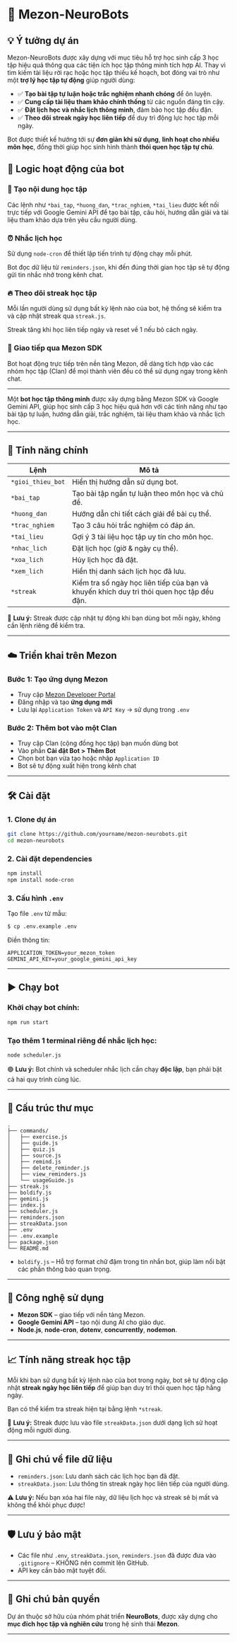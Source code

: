 # 🤖 Mezon-NeuroBots


## 💡 Ý tưởng dự án

Mezon-NeuroBots được xây dựng với mục tiêu hỗ trợ học sinh cấp 3 học tập hiệu quả thông qua các tiện ích học tập thông minh tích hợp AI. Thay vì tìm kiếm tài liệu rời rạc hoặc học tập thiếu kế hoạch, bot đóng vai trò như một **trợ lý học tập tự động** giúp người dùng:

- ✅ **Tạo bài tập tự luận hoặc trắc nghiệm nhanh chóng** để ôn luyện.
- ✅ **Cung cấp tài liệu tham khảo chính thống** từ các nguồn đáng tin cậy.
- ✅ **Đặt lịch học và nhắc lịch thông minh**, đảm bảo học tập đều đặn.
- ✅ **Theo dõi streak ngày học liên tiếp** để duy trì động lực học tập mỗi ngày.

Bot được thiết kế hướng tới sự **đơn giản khi sử dụng**, **linh hoạt cho nhiều môn học**, đồng thời giúp học sinh hình thành **thói quen học tập tự chủ**.

## 🧩 Logic hoạt động của bot

### 📝 Tạo nội dung học tập

Các lệnh như `*bai_tap`, `*huong_dan`, `*trac_nghiem`, `*tai_lieu` được kết nối trực tiếp với Google Gemini API để tạo bài tập, câu hỏi, hướng dẫn giải và tài liệu tham khảo dựa trên yêu cầu người dùng.

### ⏰ Nhắc lịch học

Sử dụng `node-cron` để thiết lập tiến trình tự động chạy mỗi phút.

Bot đọc dữ liệu từ `reminders.json`, khi đến đúng thời gian học tập sẽ tự động gửi tin nhắc nhở trong kênh chat.

### 🔥 Theo dõi streak học tập

Mỗi lần người dùng sử dụng bất kỳ lệnh nào của bot, hệ thống sẽ kiểm tra và cập nhật streak qua `streak.js`.

Streak tăng khi học liên tiếp ngày và reset về 1 nếu bỏ cách ngày.

### 💬 Giao tiếp qua Mezon SDK

Bot hoạt động trực tiếp trên nền tảng Mezon, dễ dàng tích hợp vào các nhóm học tập (Clan) để mọi thành viên đều có thể sử dụng ngay trong kênh chat.

---


Một **bot học tập thông minh** được xây dựng bằng Mezon SDK và Google Gemini API, giúp học sinh cấp 3 học hiệu quả hơn với các tính năng như tạo bài tập tự luận, hướng dẫn giải, trắc nghiệm, tài liệu tham khảo và nhắc lịch học.

---

## 🚀 Tính năng chính

| Lệnh | Mô tả |
|-----------------------|-------|
| `*gioi_thieu_bot` | Hiển thị hướng dẫn sử dụng bot. |
| `*bai_tap` | Tạo bài tập ngắn tự luận theo môn học và chủ đề. |
| `*huong_dan` | Hướng dẫn chi tiết cách giải đề bài cụ thể. |
| `*trac_nghiem` | Tạo 3 câu hỏi trắc nghiệm có đáp án. |
| `*tai_lieu` | Gợi ý 3 tài liệu học tập uy tín cho môn học. |
| `*nhac_lich` | Đặt lịch học (giờ & ngày cụ thể). |
| `*xoa_lich` | Hủy lịch học đã đặt. |
| `*xem_lich` | Hiển thị danh sách lịch học đã lưu. |
| `*streak` | Kiểm tra số ngày học liên tiếp của bạn và khuyến khích duy trì thói quen học tập đều đặn. |

🧠 **Lưu ý:** Streak được cập nhật tự động khi bạn dùng bot mỗi ngày, không cần lệnh riêng để kiểm tra.

---

## ☁️ Triển khai trên Mezon

### Bước 1: Tạo ứng dụng Mezon

- Truy cập [Mezon Developer Portal](https://mezon.ai/)
- Đăng nhập và tạo **ứng dụng mới**
- Lưu lại `Application Token` và `API Key` → sử dụng trong `.env`

### Bước 2: Thêm bot vào một Clan

- Truy cập Clan (cộng đồng học tập) bạn muốn dùng bot
- Vào phần **Cài đặt Bot > Thêm Bot**
- Chọn bot bạn vừa tạo hoặc nhập `Application ID`
- Bot sẽ tự động xuất hiện trong kênh chat

---

## 🛠️ Cài đặt

### 1. Clone dự án

```bash
git clone https://github.com/yourname/mezon-neurobots.git
cd mezon-neurobots
```

### 2. Cài đặt dependencies

```bash
npm install
npm install node-cron
```

### 3. Cấu hình `.env`

Tạo file `.env` từ mẫu:

```bash
$ cp .env.example .env
```

Điền thông tin:

```env
APPLICATION_TOKEN=your_mezon_token
GEMINI_API_KEY=your_google_gemini_api_key
```

---

## ▶️ Chạy bot

### Khởi chạy bot chính:

```bash
npm run start
```

### Tạo thêm 1 terminal riêng để nhắc lịch học:

```bash
node scheduler.js
```

🟢 **Lưu ý:** Bot chính và scheduler nhắc lịch cần chạy **độc lập**, bạn phải bật cả hai quy trình cùng lúc.

---

## 📁 Cấu trúc thư mục

```
.
├── commands/
│   ├── exercise.js
│   ├── guide.js
│   ├── quiz.js
│   ├── source.js
│   ├── remind.js
│   ├── delete_reminder.js
│   ├── view_reminders.js
│   └── usageGuide.js
├── streak.js
├── boldify.js
├── gemini.js
├── index.js
├── scheduler.js
├── reminders.json
├── streakData.json
├── .env
├── .env.example
├── package.json
└── README.md
```

- `boldify.js` – Hỗ trợ format chữ đậm trong tin nhắn bot, giúp làm nổi bật các phần thông báo quan trọng.

---

## 🧠 Công nghệ sử dụng

- **Mezon SDK** – giao tiếp với nền tảng Mezon.
- **Google Gemini API** – tạo nội dung AI cho giáo dục.
- **Node.js**, **node-cron**, **dotenv**, **concurrently**, **nodemon**.

---

## 📈 Tính năng streak học tập

Mỗi khi bạn sử dụng bất kỳ lệnh nào của bot trong ngày, bot sẽ tự động cập nhật **streak ngày học liên tiếp** để giúp bạn duy trì thói quen học tập hằng ngày.

Bạn có thể kiểm tra streak hiện tại bằng lệnh `*streak`.

🧠 **Lưu ý:** Streak được lưu vào file `streakData.json` dưới dạng lịch sử hoạt động mỗi người dùng.

---

## 📂 Ghi chú về file dữ liệu

- `reminders.json`: Lưu danh sách các lịch học bạn đã đặt.
- `streakData.json`: Lưu thông tin streak ngày học liên tiếp của người dùng.

⚠️ **Lưu ý:** Nếu bạn xóa hai file này, dữ liệu lịch học và streak sẽ bị mất và không thể khôi phục được!

---

## 🛡 Lưu ý bảo mật

- Các file như `.env`, `streakData.json`, `reminders.json` đã được đưa vào `.gitignore` – KHÔNG nên commit lên GitHub.
- API key cần bảo mật tuyệt đối.

---

## 🧪 Ghi chú bản quyền

Dự án thuộc sở hữu của nhóm phát triển **NeuroBots**, được xây dựng cho **mục đích học tập và nghiên cứu** trong hệ sinh thái **Mezon**.

---
